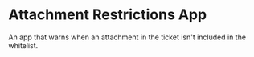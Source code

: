 # Attachment Restrictions App

An app that warns when an attachment in the ticket isn't included
in the whitelist.


